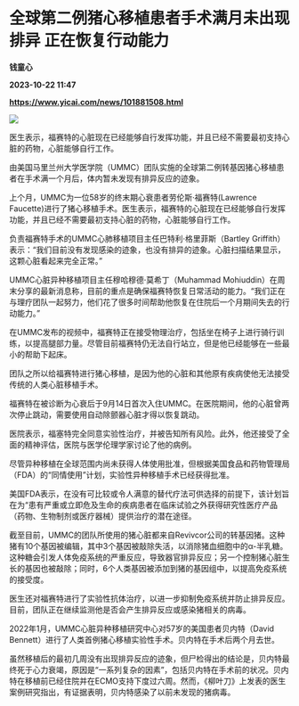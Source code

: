 # 全球第二例猪心移植患者手术满月未出现排异 正在恢复行动能力
**钱童心**

**2023-10-22 11:47**

**https://www.yicai.com/news/101881508.html**

![](https://imgcdn.yicai.com/uppics/slides/2023/10/cda8e6130a17fe4053654d73278a7eb9.jpg)

医生表示，福赛特的心脏现在已经能够自行发挥功能，并且已经不需要最初支持心脏的药物，心脏能够自行工作。

由美国马里兰州大学医学院（UMMC）团队实施的全球第二例转基因猪心移植患者在手术满一个月后，体内暂未发现有排异反应的迹象。

上个月，UMMC为一位58岁的终末期心衰患者劳伦斯·福赛特(Lawrence Faucette)进行了猪心移植手术。医生表示，福赛特的心脏现在已经能够自行发挥功能，并且已经不需要最初支持心脏的药物，心脏能够自行工作。

负责福赛特手术的UMMC心肺移植项目主任巴特利·格里菲斯（Bartley Griffith）表示：“我们目前没有发现感染的迹象，也没有排异的迹象。心脏扫描结果显示，这颗心脏看起来完全正常。”

UMMC心脏异种移植项目主任穆哈穆德·莫希丁（Muhammad Mohiuddin）在周末分享的最新消息称，目前的重点是确保福赛特恢复日常活动的能力。“我们正在与理疗团队一起努力，他们花了很多时间帮助他恢复在住院后一个月期间失去的行动能力。”

在UMMC发布的视频中，福赛特正在接受物理治疗，包括坐在椅子上进行骑行训练，以提高腿部力量。尽管目前福赛特仍无法自行站立，但是他已经能够在一些最小的帮助下起床。

团队之所以给福赛特进行猪心移植，是因为他的心脏和其他原有疾病使他无法接受传统的人类心脏移植手术。

福赛特在被诊断为心衰后于9月14日首次入住UMMC。在医院期间，他的心脏曾两次停止跳动，需要使用自动除颤器心脏才得以恢复跳动。

医院表示，福塞特完全同意实验性治疗，并被告知所有风险。此外，他还接受了全面的精神评估，医院与医学伦理学家讨论了他的病例。

尽管异种移植在全球范围内尚未获得人体使用批准，但根据美国食品和药物管理局（FDA）的“同情使用”计划，实验性异种移植手术已经获得批准。

美国FDA表示，在没有可比较或令人满意的替代疗法可供选择的前提下，该计划旨在为“患有严重或立即危及生命的疾病患者在临床试验之外获得研究性医疗产品（药物、生物制剂或医疗器械）提供治疗的潜在途径。

截至目前，UMMC的团队所使用的猪心脏都来自Revivcor公司的转基因猪。这种猪有10个基因被编辑，其中3个基因被敲除失活，以消除猪血细胞中的α-半乳糖。这种糖会引发人体免疫系统的严重反应，导致器官排异反应；另一个控制猪心脏生长的基因也被敲除；同时，6个人类基因被添加到猪的基因组中，以提高免疫系统的接受度。

医生还对福赛特进行了实验性抗体治疗，以进一步抑制免疫系统并防止排异反应。目前，团队正在继续监测他是否会产生排异反应或感染猪相关的病毒。

2022年1月，UMMC心脏异种移植研究中心对57岁的美国患者贝内特（David Bennett）进行了人类首例猪心移植实验性手术。贝内特在手术后两个月去世。

虽然移植后的最初几周没有出现排异反应的迹象，但尸检得出的结论是，贝内特最终死于心力衰竭，原因是“一系列复杂的因素”，包括贝内特在手术前的状况。贝内特在移植前已经住院并在ECMO支持下度过六周。然而，《柳叶刀》上发表的医生案例研究指出，有证据表明，贝内特感染了以前未发现的猪病毒。